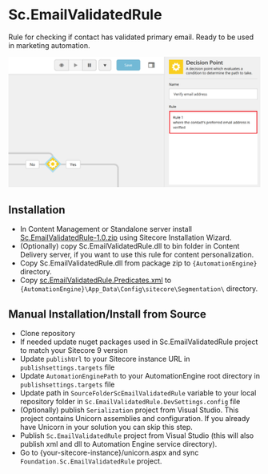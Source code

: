 # Sc.EmailValidatedRule

Rule for checking if contact has validated primary email.
Ready to be used in marketing automation.

![Email Validated Rule](documentation/email-verified-condition.png)

## Installation

* In Content Management or Standalone server install [Sc.EmailValidatedRule-1.0.zip](sc.package) using Sitecore Installation Wizard.
* (Optionally) copy Sc.EmailValidatedRule.dll to bin folder in Content Delivery server, if you want to use this rule for content personalization.
* Copy Sc.EmailValidatedRule.dll from package zip to `{AutomationEngine}` directory.
* Copy [sc.EmailValidatedRule.Predicates.xml](AutomationEngine/App_Data/Config/sitecore/Segmentation/sc.EmailValidatedRule.Predicates.xml) to `{AutomationEngine}\App_Data\Config\sitecore\Segmentation\` directory. 

## Manual Installation/Install from Source

* Clone repository
* If needed update nuget packages used in Sc.EmailValidatedRule project to match your Sitecore 9 version
* Update `publishUrl` to your Sitecore instance URL in `publishsettings.targets` file
* Update `AutomationEnginePath` to your AutomationEngine root directory in `publishsettings.targets` file
* Update path in `SourceFolderScEmailValidatedRule` variable to your local repository folder in `Sc.EmailValidatedRule.DevSettings.config` file
* (Optionally) publish `Serialization` project from Visual Studio. This project contains Unicorn assemblies and configuration. If you already have Unicorn in your solution you can skip this step.
* Publish `Sc.EmailValidatedRule` project from Visual Studio (this will also publish xml and dll to Automation Engine service directory).   
* Go to {your-sitecore-instance}/unicorn.aspx and sync `Foundation.Sc.EmailValidatedRule` project.

